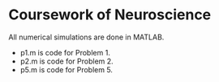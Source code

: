 # Coursework of Neuroscience

All numerical simulations are done in MATLAB. 
- p1.m is code for Problem 1.
- p2.m is code for Problem 2.
- p5.m is code for Problem 5.
